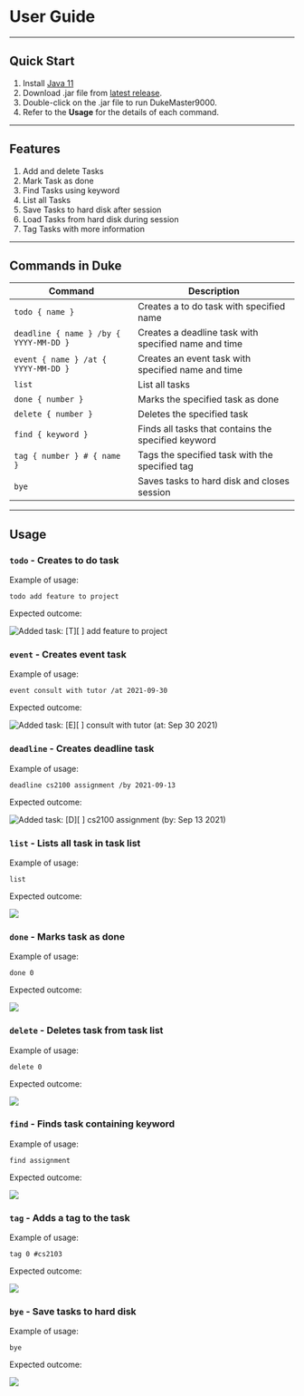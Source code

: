 # User Guide

---

## Quick Start
1. Install [Java 11](https://www.oracle.com/sg/java/technologies/javase-jdk11-downloads.html)
2. Download .jar file from [latest release](https://github.com/CSYGalvin/ip/releases/tag/A-Release).
4. Double-click on the .jar file to run DukeMaster9000.
5. Refer to the **Usage** for the details of each command.

---

## Features

1. Add and delete Tasks
2. Mark Task as done
3. Find Tasks using keyword
4. List all Tasks
5. Save Tasks to hard disk after session
6. Load Tasks from hard disk during session
7. Tag Tasks with more information

---

## Commands in Duke
Command | Description
----------- | ------------
`todo { name }` | Creates a to do task with specified name
`deadline { name } /by { YYYY-MM-DD }` | Creates a deadline task with specified name and time
`event { name } /at { YYYY-MM-DD }` | Creates an event task with specified name and time
`list` | List all tasks
`done { number }` | Marks the specified task as done
`delete { number }` | Deletes the specified task
`find { keyword }` | Finds all tasks that contains the specified keyword
`tag { number } # { name }` | Tags the specified task with the specified tag
`bye` | Saves tasks to hard disk and closes session

---

## Usage

### `todo` - Creates to do task

Example of usage: 

`todo add feature to project`

Expected outcome:

![Added task: [T][ ] add feature to project](todo.png)

### `event` - Creates event task

Example of usage:

`event consult with tutor /at 2021-09-30`

Expected outcome:

![Added task: [E][ ] consult with tutor (at: Sep 30 2021)](event.png)

### `deadline` - Creates deadline task

Example of usage:

`deadline cs2100 assignment /by 2021-09-13`

Expected outcome:

![Added task: [D][ ] cs2100 assignment (by: Sep 13 2021)](deadline.png)

### `list` - Lists all task in task list

Example of usage:

`list`

Expected outcome:

![](list.png)

### `done` - Marks task as done

Example of usage:

`done 0`

Expected outcome:

![](done.png)

### `delete` - Deletes task from task list

Example of usage:

`delete 0`

Expected outcome:  

![](delete.png)

### `find` - Finds task containing keyword

Example of usage:

`find assignment`

Expected outcome:

![](find.png)

### `tag` - Adds a tag to the task

Example of usage:

`tag 0 #cs2103`

Expected outcome:

![](tag.png)

### `bye` - Save tasks to hard disk

Example of usage:

`bye`

Expected outcome:

![](bye.png)